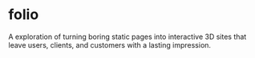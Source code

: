 # folio
A exploration of turning boring static pages into interactive 3D sites that leave users, clients, and customers with a lasting impression.
